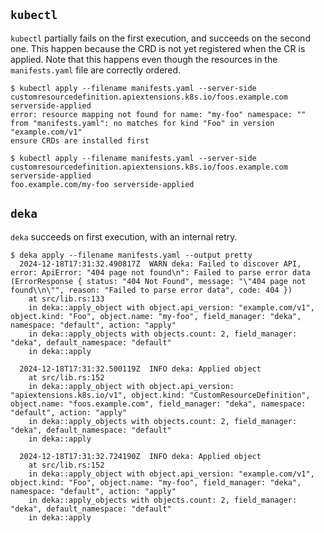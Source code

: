 ## `kubectl`

`kubectl` partially fails on the first execution, and succeeds on the second one.
This happen because the CRD is not yet registered when the CR is applied.
Note that this happens even though the resources in the `manifests.yaml` file are correctly ordered.

```console
$ kubectl apply --filename manifests.yaml --server-side
customresourcedefinition.apiextensions.k8s.io/foos.example.com serverside-applied
error: resource mapping not found for name: "my-foo" namespace: "" from "manifests.yaml": no matches for kind "Foo" in version "example.com/v1"
ensure CRDs are installed first

$ kubectl apply --filename manifests.yaml --server-side
customresourcedefinition.apiextensions.k8s.io/foos.example.com serverside-applied
foo.example.com/my-foo serverside-applied
```

## `deka`

`deka` succeeds on first execution, with an internal retry.

```console
$ deka apply --filename manifests.yaml --output pretty
  2024-12-18T17:31:32.490817Z  WARN deka: Failed to discover API, error: ApiError: "404 page not found\n": Failed to parse error data (ErrorResponse { status: "404 Not Found", message: "\"404 page not found\\n\"", reason: "Failed to parse error data", code: 404 })
    at src/lib.rs:133
    in deka::apply_object with object.api_version: "example.com/v1", object.kind: "Foo", object.name: "my-foo", field_manager: "deka", namespace: "default", action: "apply"
    in deka::apply_objects with objects.count: 2, field_manager: "deka", default_namespace: "default"
    in deka::apply

  2024-12-18T17:31:32.500119Z  INFO deka: Applied object
    at src/lib.rs:152
    in deka::apply_object with object.api_version: "apiextensions.k8s.io/v1", object.kind: "CustomResourceDefinition", object.name: "foos.example.com", field_manager: "deka", namespace: "default", action: "apply"
    in deka::apply_objects with objects.count: 2, field_manager: "deka", default_namespace: "default"
    in deka::apply

  2024-12-18T17:31:32.724190Z  INFO deka: Applied object
    at src/lib.rs:152
    in deka::apply_object with object.api_version: "example.com/v1", object.kind: "Foo", object.name: "my-foo", field_manager: "deka", namespace: "default", action: "apply"
    in deka::apply_objects with objects.count: 2, field_manager: "deka", default_namespace: "default"
    in deka::apply
```
